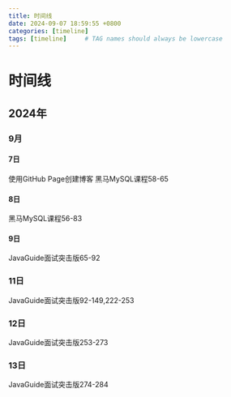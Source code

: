 ```yaml
---
title: 时间线
date: 2024-09-07 18:59:55 +0800
categories: [timeline]
tags: [timeline]     # TAG names should always be lowercase
---
```

# 时间线
## 2024年
### 9月
#### 7日
使用GitHub Page创建博客
黑马MySQL课程58-65
#### 8日
黑马MySQL课程56-83
#### 9日
JavaGuide面试突击版65-92
### 11日
JavaGuide面试突击版92-149,222-253
### 12日
JavaGuide面试突击版253-273
### 13日
JavaGuide面试突击版274-284